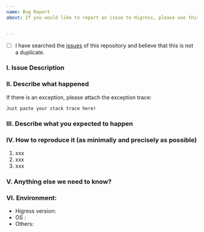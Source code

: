 ```yaml
---
name: Bug Report
about: If you would like to report an issue to Higress, please use this template.


---
```


- [ ] I have searched the [issues](https://github.com/alibaba/higress/issues) of this repository and believe that this is not a duplicate.

### Ⅰ. Issue Description


### Ⅱ. Describe what happened

  If there is an exception, please attach the exception trace:

```
Just paste your stack trace here!
```


### Ⅲ. Describe what you expected to happen


### Ⅳ. How to reproduce it (as minimally and precisely as possible)

1. xxx
2. xxx
3. xxx

### Ⅴ. Anything else we need to know?


### Ⅵ. Environment:

- Higress version:  
- OS :
- Others:
